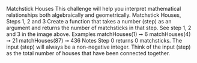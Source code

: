 Matchstick Houses
This challenge will help you interpret mathematical relationships both algebraically and geometrically.
Matchstick Houses, Steps 1, 2 and 3
Create a function that takes a number (step) as an argument and returns the number of matchsticks in that step. See step 1, 2 and 3 in the image above.
Examples
matchHouses(1) ➞ 6
matchHouses(4) ➞ 21
matchHouses(87) ➞ 436
Notes
Step 0 returns 0 matchsticks.
The input (step) will always be a non-negative integer.
Think of the input (step) as the total number of houses that have been connected together.